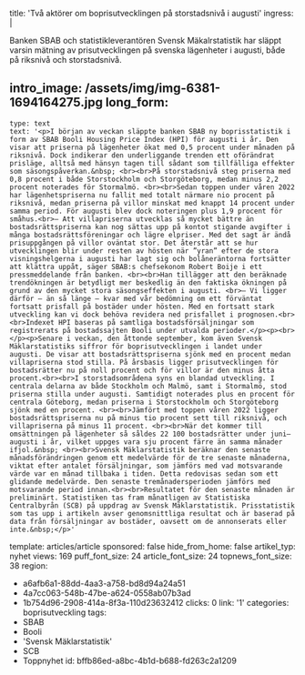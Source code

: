 title: 'Två aktörer om boprisutvecklingen på storstadsnivå i augusti'
ingress: |
  <p>Banken SBAB och statistikleverantören Svensk Mäkalrstatistik har släppt varsin mätning av prisutvecklingen på svenska lägenheter i augusti, både på riksnivå och storstadsnivå.
  </p>
  
intro_image: /assets/img/img-6381-1694164275.jpg
long_form:
  -
    type: text
    text: '<p>I början av veckan släppte banken SBAB ny boprisstatistik i form av SBAB Booli Housing Price Index (HPI) för augusti i år. Den visar att priserna på lägenheter ökat med 0,5 procent under månaden på riksnivå. Dock indikerar den underliggande trenden ett oförändrat prisläge, alltså med hänsyn tagen till sådant som tillfälliga effekter som säsongspåverkan.&nbsp; <br><br>På storstadsnivå steg priserna med 0,8 procent i både Storstockholm och Storgöteborg, medan minus 2,2 procent noterades för Stormalmö. <br><br>Sedan toppen under våren 2022 har lägenhetspriserna nu fallit med totalt närmare nio procent på riksnivå, medan priserna på villor minskat med knappt 14 procent under samma period. För augusti blev dock noteringen plus 1,9 procent för småhus.<br>– Att villapriserna utvecklas så mycket bättre än bostadsrättspriserna kan nog sättas upp på kontot stigande avgifter i många bostadsrättsföreningar och lägre elpriser. Med det sagt är ändå prisuppgången på villor oväntat stor. Det återstår att se hur utvecklingen blir under resten av hösten när ”yran” efter de stora visningshelgerna i augusti har lagt sig och bolåneräntorna fortsätter att klättra uppåt, säger SBAB:s chefsekonom Robert Boije i ett pressmeddelande från banken. <br><br>Han tillägger att den beräknade trendökningen är betydligt mer beskedlig än den faktiska ökningen på grund av den mycket stora säsongseffekten i augusti. <br>– Vi ligger därför – än så länge – kvar med vår bedömning om ett förväntat fortsatt prisfall på bostäder under hösten. Med en fortsatt stark utveckling kan vi dock behöva revidera ned prisfallet i prognosen.<br><br>Indexet HPI baseras på samtliga bostadsförsäljningar som registrerats på bostadssajten Booli under utvalda perioder.</p><p><br></p><p>Senare i veckan, den åttonde september, kom även Svensk Mäklarstatistiks siffror för boprisutvecklingen i landet under augusti. De visar att bostadsrättspriserna sjönk med en procent medan villapriserna stod stilla. På årsbasis ligger prisutvecklingen för bostadsrätter nu på noll procent och för villor är den minus åtta procent.<br><br>I storstadsområdena syns en blandad utveckling. I centrala delarna av både Stockholm och Malmö, samt i Stormalmö, stod priserna stilla under augusti. Samtidigt noterades plus en procent för centrala Göteborg, medan priserna i Storstockholm och Storgöteborg sjönk med en procent. <br><br>Jämfört med toppen våren 2022 ligger bostadsrättspriserna nu på minus tio procent sett till riksnivå, och villapriserna på minus 11 procent. <br><br>När det kommer till omsättningen på lägenheter så såldes 22 100 bostadsrätter under juni–augusti i år, vilket uppges vara sju procent färre än samma månader ifjol.&nbsp; <br><br>Svensk Mäklarstatistik beräknar den senaste månadsförändringen genom ett medelvärde för de tre senaste månaderna, viktat efter antalet försäljningar, som jämförs med vad motsvarande värde var en månad tillbaka i tiden. Detta redovisas sedan som ett glidande medelvärde. Den senaste tremånadersperioden jämförs med motsvarande period innan.<br><br>Resultatet för den senaste månaden är preliminärt. Statistiken tas fram månatligen av Statistiska Centralbyrån (SCB) på uppdrag av Svensk Mäklarstatistik. Prisstatistik som tas upp i artikeln avser genomsnittliga resultat och är baserad på data från försäljningar av bostäder, oavsett om de annonserats eller inte.&nbsp;</p>'
template: articles/article
sponsored: false
hide_from_home: false
artikel_typ: nyhet
views: 169
puff_font_size: 24
article_font_size: 24
topnews_font_size: 38
region:
  - a6afb6a1-88dd-4aa3-a758-bd8d94a24a51
  - 4a7cc063-548b-47be-a624-0558ab07b3ad
  - 1b754d96-2908-414a-8f3a-110d23632412
clicks: 0
link: '1'
categories: boprisutveckling
tags:
  - SBAB
  - Booli
  - 'Svensk Mäklarstatistik'
  - SCB
  - Toppnyhet
id: bffb86ed-a8bc-4b1d-b688-fd263c2a1209
